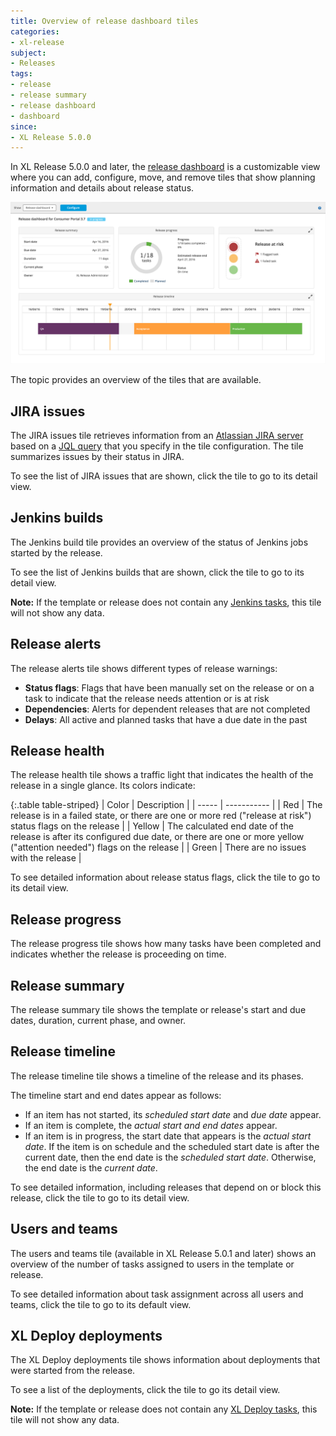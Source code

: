 ```yaml
---
title: Overview of release dashboard tiles
categories:
- xl-release
subject:
- Releases
tags:
- release
- release summary
- release dashboard
- dashboard
since:
- XL Release 5.0.0
---
```


In XL Release 5.0.0 and later, the [release dashboard](/xl-release/how-to/using-the-release-dashboard.html) is a customizable view where you can add, configure, move, and remove tiles that show planning information and details about release status.

![Release dashboard](../images/release-dashboard.png)

The topic provides an overview of the tiles that are available.

## JIRA issues

The JIRA issues tile retrieves information from an [Atlassian JIRA server](/xl-release/how-to/jira-plugin.html#set-up-a-jira-server) based on a [JQL query](https://confluence.atlassian.com/jira/advanced-searching-179442050.html) that you specify in the tile configuration. The tile summarizes issues by their status in JIRA.

To see the list of JIRA issues that are shown, click the tile to go to its detail view.

## Jenkins builds

The Jenkins build tile provides an overview of the status of Jenkins jobs started by the release.

To see the list of Jenkins builds that are shown, click the tile to go to its detail view.

**Note:** If the template or release does not contain any [Jenkins tasks](/xl-release/how-to/create-a-jenkins-task.html), this tile will not show any data.

## Release alerts

The release alerts tile shows different types of release warnings:

* **Status flags**: Flags that have been manually set on the release or on a task to indicate that the release needs attention or is at risk
* **Dependencies**: Alerts for dependent releases that are not completed
* **Delays**: All active and planned tasks that have a due date in the past

## Release health

The release health tile shows a traffic light that indicates the health of the release in a single glance. Its colors indicate:

{:.table table-striped}
| Color | Description |
| ----- | ----------- |
| Red | The release is in a failed state, or there are one or more red ("release at risk") status flags on the release |
| Yellow | The calculated end date of the release is after its configured due date, or there are one or more yellow ("attention needed") flags on the release |
| Green | There are no issues with the release |

To see detailed information about release status flags, click the tile to go to its detail view.

## Release progress

The release progress tile shows how many tasks have been completed and indicates whether the release is proceeding on time.

## Release summary

The release summary tile shows the template or release's start and due dates, duration, current phase, and owner.

## Release timeline

The release timeline tile shows a timeline of the release and its phases.

The timeline start and end dates appear as follows:

* If an item has not started, its *scheduled start date* and *due date* appear.
* If an item is complete, the *actual start and end dates* appear.
* If an item is in progress, the start date that appears is the *actual start date*. If the item is on schedule and the scheduled start date is after the current date, then the end date is the *scheduled start date*. Otherwise, the end date is the *current date*.

To see detailed information, including releases that depend on or block this release, click the tile to go to its detail view.

## Users and teams

The users and teams tile (available in XL Release 5.0.1 and later) shows an overview of the number of tasks assigned to users in the template or release.

To see detailed information about task assignment across all users and teams, click the tile to go to its default view.

## XL Deploy deployments

The XL Deploy deployments tile shows information about deployments that were started from the release.

To see a list of the deployments, click the tile to go its detail view.

**Note:** If the template or release does not contain any [XL Deploy tasks](/xl-release/how-to/create-an-xl-deploy-task.html), this tile will not show any data.
